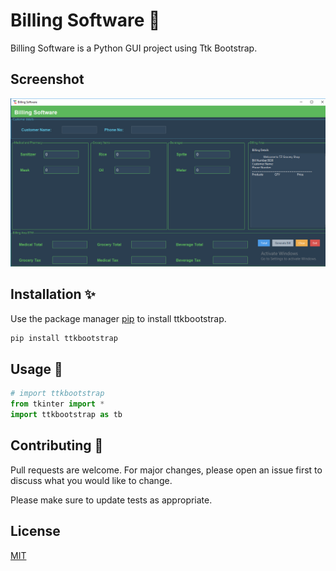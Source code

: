 # Billing Software 📜

Billing Software is a Python GUI project using Ttk Bootstrap.

## Screenshot

![App Screenshot](Screenshot.PNG)

## Installation ✨

Use the package manager [pip](https://pypi.org/project/ttkbootstrap/) to install ttkbootstrap.

```bash
pip install ttkbootstrap
```

## Usage 🔧

```python
# import ttkbootstrap
from tkinter import *
import ttkbootstrap as tb

```

## Contributing 🤘

Pull requests are welcome. For major changes, please open an issue first
to discuss what you would like to change.

Please make sure to update tests as appropriate.

## License

[MIT](https://choosealicense.com/licenses/mit/)
